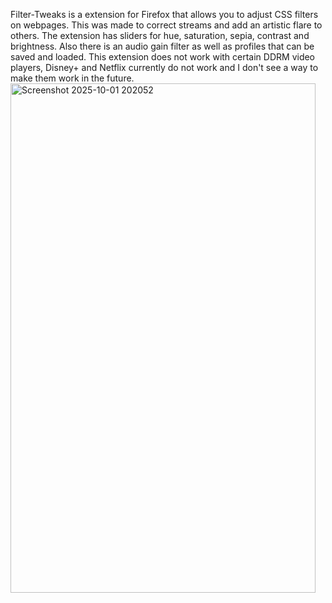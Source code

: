 Filter-Tweaks is a extension for Firefox that allows you to adjust CSS filters on webpages.
This was made to correct streams and add an artistic flare to others. The extension has sliders for hue, saturation, sepia, contrast and brightness. Also there is an audio gain filter as well as profiles that can be saved and loaded. This extension does not work with certain DDRM video players, Disney+ and Netflix currently do not work and I don't see a way to make them work in the future.
<br>
<img width="488" height="815" alt="Screenshot 2025-10-01 202052" src="https://github.com/user-attachments/assets/d7f17b40-15dc-4909-9276-612a3ffb3bbc" />
